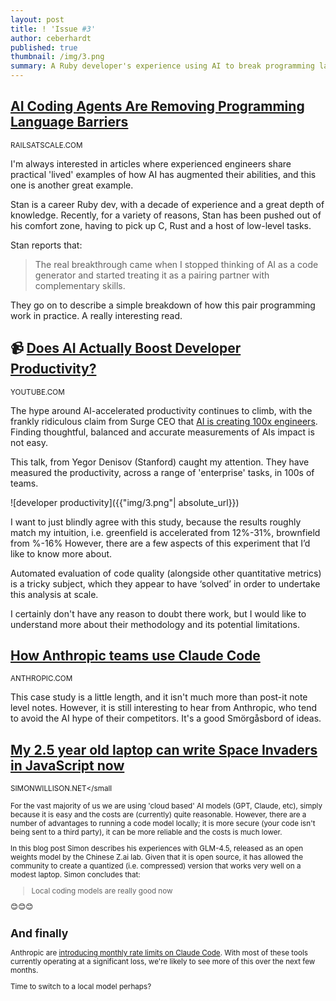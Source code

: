 ```yaml
---
layout: post
title: ! 'Issue #3'
author: ceberhardt
published: true
thumbnail: /img/3.png
summary: A Ruby developer's experience using AI to break programming language barriers and learn C and Rust, Stanford research measuring real AI productivity gains in enterprise development teams, Anthropic's internal case studies on Claude Code usage, and exploring local AI models like GLM-4.5 for coding on modest hardware.
---
```


## [AI Coding Agents Are Removing Programming Language Barriers](https://railsatscale.com/2025-07-19-ai-coding-agents-are-removing-programming-language-barriers/)

<small>RAILSATSCALE.COM</small>

I'm always interested in articles where experienced engineers share practical 'lived' examples of how AI has augmented their abilities, and this one is another great example. 

Stan is a career Ruby dev, with a decade of experience and a great depth of knowledge. Recently, for a variety of reasons, Stan has been pushed out of his comfort zone, having to pick up C, Rust and a host of low-level tasks. 

Stan reports that:

> The real breakthrough came when I stopped thinking of AI as a code generator and started treating it as a pairing partner with complementary skills.

They go on to describe a simple breakdown of how this pair programming work in practice. A really interesting read.

## 📹 [Does AI Actually Boost Developer Productivity?](https://www.youtube.com/watch?v=tbDDYKRFjhk)

<small>YOUTUBE.COM</small>

The hype around AI-accelerated productivity continues to climb, with the frankly ridiculous claim from Surge CEO that [AI is creating 100x engineers](https://www.businessinsider.com/surge-ceo-ai-100x-engineers-2025-7). Finding thoughtful, balanced and accurate measurements of AIs impact is not easy.

This talk, from Yegor Denisov (Stanford) caught my attention. They have measured the productivity, across a range of 'enterprise' tasks, in 100s of teams.

![developer productivity]({{"img/3.png"| absolute_url}})

I want to just blindly agree with this study, because the results roughly match my intuition, i.e. greenfield is accelerated from 12%-31%, brownfield from %-16% However, there are a few aspects of this experiment that I’d like to know more about.

Automated evaluation of code quality (alongside other quantitative metrics) is a tricky subject, which they appear to have ‘solved’ in order to undertake this analysis at scale. 

I certainly don't have any reason to doubt there work, but I would like to understand more about their methodology and its potential limitations.


## [How Anthropic teams use Claude Code](https://www.anthropic.com/news/how-anthropic-teams-use-claude-code)

<small>ANTHROPIC.COM</small>

This case study is a little length, and it isn't much more than post-it note level notes. However, it is still interesting to hear from Anthropic, who tend to avoid the AI hype of their competitors. It's a good Smörgåsbord of ideas.

## [My 2.5 year old laptop can write Space Invaders in JavaScript now](https://simonwillison.net/2025/Jul/29/space-invaders/)

<small>SIMONWILLISON.NET</small

For the vast majority of us we are using 'cloud based' AI models (GPT, Claude, etc), simply because it is easy and the costs are (currently) quite reasonable. However, there are a number of advantages to running a code model locally; it is more secure (your code isn't being sent to a third party), it can be more reliable and the costs is much lower.

In this blog post Simon describes his experiences with GLM-4.5, released as an open weights model by the Chinese Z.ai lab. Given that it is open source, it has allowed the community to create a quantized (i.e. compressed) version that works very well on a modest laptop. Simon concludes that:

> Local coding models are really good now

😊😊😊


## And finally

Anthropic are [introducing monthly rate limits on Claude Code](https://news.ycombinator.com/item?id=44713757). With most of these tools currently operating at a significant loss, we're likely to see more of this over the next few months.

Time to switch to a local model perhaps?


